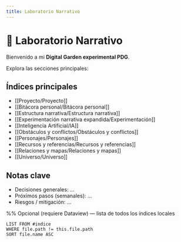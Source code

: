 ```yaml
---
title: Laboratorio Narrativo
---
```


# 🌱 Laboratorio Narrativo

Bienvenido a mi **Digital Garden experimental PDG**.  

Explora las secciones principales:

## Índices principales
- [[Proyecto/Proyecto]]
- [[Bitácora personal/Bitácora personal]]
- [[Estructura narrativa/Estructura narrativa]]
- [[Experimentación narrativa expandida/Experimentación]]
- [[Inteligencia Artificial/IA]]
- [[Obstáculos y conflictos/Obstáculos y conflictos]]
- [[Personajes/Personajes]]
- [[Recursos y referencias/Recursos y referencias]]
- [[Relaciones y mapas/Relaciones y mapas]]
- [[Universo/Universo]]

## Notas clave
- Decisiones generales: …
- Próximos pasos (semanales): …
- Riesgos / mitigación: …

%% Opcional (requiere Dataview) — lista de todos los índices locales
```dataview
LIST FROM #indice
WHERE file.path != this.file.path
SORT file.name ASC
